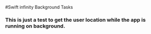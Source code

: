 #Swift infinity Background Tasks

### This is just a test to get the user location while the app is running on background.


